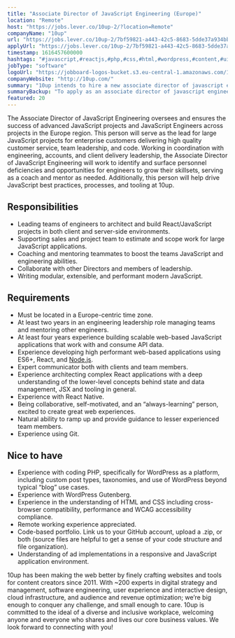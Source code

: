 ```yaml
---
title: "Associate Director of JavaScript Engineering (Europe)"
location: "Remote"
host: "https://jobs.lever.co/10up-2/?location=Remote"
companyName: "10up"
url: "https://jobs.lever.co/10up-2/7bf59821-a443-42c5-8683-5dde37a934bb"
applyUrl: "https://jobs.lever.co/10up-2/7bf59821-a443-42c5-8683-5dde37a934bb/apply"
timestamp: 1616457600000
hashtags: "#javascript,#reactjs,#php,#css,#html,#wordpress,#content,#ui/ux,#git,#management"
jobType: "software"
logoUrl: "https://jobboard-logos-bucket.s3.eu-central-1.amazonaws.com/10up"
companyWebsite: "http://10up.com/"
summary: "10up intends to hire a new associate director of javascript engineering. If you have at least four years experience building scalable web, consider applying."
summaryBackup: "To apply as an associate director of javascript engineering at 10up, you preferably need to have some knowledge of: #javascript, #reactjs, #php."
featured: 20
---
```


The Associate Director of JavaScript Engineering oversees and ensures the success of advanced JavaScript projects and JavaScript Engineers across projects in the Europe region. This person will serve as the lead for large JavaScript projects for enterprise customers delivering high quality customer service, team leadership, and code. Working in coordination with engineering, accounts, and client delivery leadership, the Associate Director of JavaScript Engineering will work to identify and surface personnel deficiencies and opportunities for engineers to grow their skillsets, serving as a coach and mentor as needed. Additionally, this person will help drive JavaScript best practices, processes, and tooling at 10up.

## Responsibilities

*   Leading teams of engineers to architect and build React/JavaScript projects in both client and server-side environments.
*   Supporting sales and project team to estimate and scope work for large JavaScript applications.
*   Coaching and mentoring teammates to boost the teams JavaScript and engineering abilities.
*   Collaborate with other Directors and members of leadership.
*   Writing modular, extensible, and performant modern JavaScript.

## Requirements

*   Must be located in a Europe-centric time zone.
*   At least two years in an engineering leadership role managing teams and mentoring other engineers.
*   At least four years experience building scalable web-based JavaScript applications that work with and consume API data.
*   Experience developing high performant web-based applications using ES6+, React, and [Node.js](http://Node.js).
*   Expert communicator both with clients and team members.
*   Experience architecting complex React applications with a deep understanding of the lower-level concepts behind state and data management, JSX and tooling in general.
*   Experience with React Native.
*   Being collaborative, self-motivated, and an “always-learning” person, excited to create great web experiences.
*   Natural ability to ramp up and provide guidance to lesser experienced team members.
*   Experience using Git.

## Nice to have

*   Experience with coding PHP, specifically for WordPress as a platform, including custom post types, taxonomies, and use of WordPress beyond typical “blog” use cases.
*   Experience with WordPress Gutenberg.
*   Experience in the understanding of HTML and CSS including cross-browser compatibility, performance and WCAG accessibility compliance.
*   Remote working experience appreciated.
*   Code-based portfolio. Link us to your GitHub account, upload a .zip, or both (source files are helpful to get a sense of your code structure and file organization).
*   Understanding of ad implementations in a responsive and JavaScript application environment.

10up has been making the web better by finely crafting websites and tools for content creators since 2011. With ~200 experts in digital strategy and management, software engineering, user experience and interactive design, cloud infrastructure, and audience and revenue optimization; we’re big enough to conquer any challenge, and small enough to care. 10up is committed to the ideal of a diverse and inclusive workplace, welcoming anyone and everyone who shares and lives our core business values. We look forward to connecting with you!
